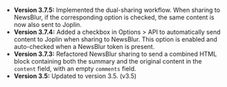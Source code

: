 - **Version 3.7.5:** Implemented the dual-sharing workflow. When sharing to NewsBlur, if the corresponding option is checked, the same content is now also sent to Joplin.
- **Version 3.7.4:** Added a checkbox in Options > API to automatically send content to Joplin when sharing to NewsBlur. This option is enabled and auto-checked when a NewsBlur token is present.
- **Version 3.7.3:** Refactored NewsBlur sharing to send a combined HTML block containing both the summary and the original content in the `content` field, with an empty `comments` field.
- **Version 3.5:** Updated to version 3.5. (v3.5)
